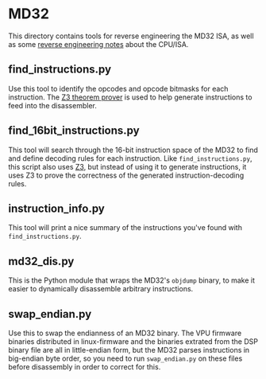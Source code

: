 # MD32

This directory contains tools for reverse engineering the MD32 ISA, as well as
some [reverse engineering notes][notes] about the CPU/ISA.


## find_instructions.py

Use this tool to identify the opcodes and opcode bitmasks for each
instruction. The [Z3 theorem prover][z3] is used to help generate instructions
to feed into the disassembler.


## find_16bit_instructions.py

This tool will search through the 16-bit instruction space of the MD32 to find
and define decoding rules for each instruction. Like `find_instructions.py`,
this script also uses [Z3][z3], but instead of using it to generate
instructions, it uses Z3 to prove the correctness of the generated
instruction-decoding rules.


## instruction_info.py

This tool will print a nice summary of the instructions you've found with
`find_instructions.py`.


## md32_dis.py

This is the Python module that wraps the MD32's `objdump` binary, to make it
easier to dynamically disassemble arbitrary instructions.


## swap_endian.py

Use this to swap the endianness of an MD32 binary. The VPU firmware binaries
distributed in linux-firmware and the binaries extrated from the DSP binary
file are all in little-endian form, but the MD32 parses instructions in
big-endian byte order, so you need to run `swap_endian.py` on these files
before disassembly in order to correct for this.


[notes]: Notes.md
[z3]: https://github.com/Z3Prover/z3
